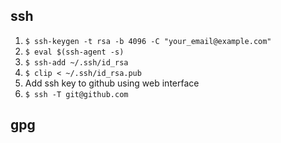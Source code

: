 ## ssh

1. `$ ssh-keygen -t rsa -b 4096 -C "your_email@example.com"`
2. `$ eval $(ssh-agent -s)`
3. `$ ssh-add ~/.ssh/id_rsa`
4. `$ clip < ~/.ssh/id_rsa.pub`
5. Add ssh key to github using web interface
6. `$ ssh -T git@github.com`

## gpg

